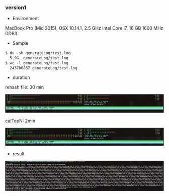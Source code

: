 ### version1

- Environment

MacBook Pro (Mid 2015), OSX 10.14.1, 2.5 GHz Intel Core i7, 16 GB 1600 MHz DDR3

- Sample

```dash
$ du -sh generateLog/test.log
  5.9G	generateLog/test.log
$ wc -l generateLog/test.log
  243706857 generateLog/test.log
```

- duration

rehash file: 30 min

![ver1_1](../image/ver1_1.png)

calTopN: 2min

![ver1_2](../image/ver1_2.png)

- result

![ver1_result](../image/ver1_result.png)



